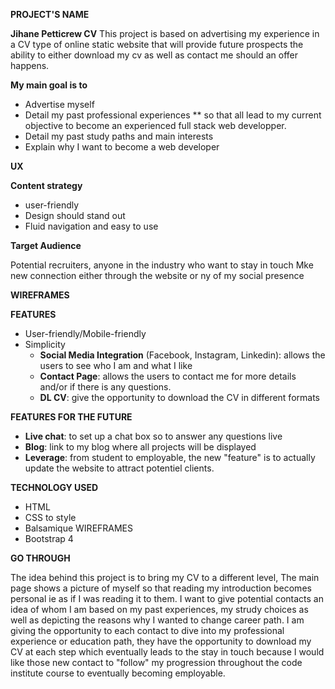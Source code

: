 **PROJECT'S NAME**

  **Jihane Petticrew CV**
This project is based on advertising my experience in a CV type of online static website that will provide
future prospects the ability to either download my cv as well as contact me should an offer happens.

**My main goal is to**
  
  * Advertise myself
  * Detail my past professional experiences
     **  so that all lead to my current objective to become an experienced full stack web developper.
  * Detail my past study paths and main interests
  * Explain why I want to become a web developer


**UX**

  **Content strategy**

  * user-friendly
  * Design should stand out
  * Fluid navigation and easy to use

  **Target Audience**

Potential recruiters, anyone in the industry who want to stay 
in touch
Mke new connection either through the website or ny of my social
presence

  **WIREFRAMES**



**FEATURES**

  * User-friendly/Mobile-friendly
  * Simplicity
    * __Social Media Integration__ (Facebook, Instagram, Linkedin): allows the users to see who I am and what I like
    * __Contact Page__: allows the users to contact me for more details and/or if there is any questions.
    * __DL CV__: give the opportunity to download the CV in different formats


**FEATURES FOR THE FUTURE**

   * __Live chat__: to set up a chat box so to answer any questions live
   * __Blog__: link to my blog where all projects will be displayed
   * __Leverage__: from student to employable, the new "feature" is to actually update the website to
   attract potentiel clients.

**TECHNOLOGY USED**

* HTML
* CSS to style
* Balsamique WIREFRAMES
* Bootstrap 4

**GO THROUGH**

The idea behind this project is to bring my CV to a different level,
The main page shows a picture of myself so that reading my introduction
becomes personal ie as if I was reading it to them. 
I want to give potential contacts an idea of whom I am based on my past experiences,
my strudy choices as well as depicting the reasons why I wanted to
change career path.
I am giving the opportunity to each contact to dive into my professional experience
or education path, they have the opportunity to download my CV at
each step which eventually leads to the stay in touch because I would like
those new contact to "follow" my progression throughout the code institute course
to eventually becoming employable.


